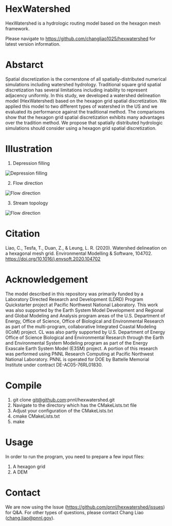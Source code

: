 # HexWatershed

HexWatershed is a hydrologic routing model based on the hexagon mesh framework.

Please navigate to https://github.com/changliao1025/hexwatershed for latest version information.

# Abstarct

Spatial discretization is the cornerstone of all spatially-distributed numerical simulations including watershed hydrology. Traditional square grid spatial discretization has several limitations including inability to represent adjacency uniformly. In this study, we developed a watershed delineation model (HexWatershed) based on the hexagon grid spatial discretization. We applied this model to two different types of watershed in the US and we evaluated its performance against the traditional method. The comparisons show that the hexagon grid spatial discretization exhibits many advantages over the tradition method. We propose that spatially distributed hydrologic simulations should consider using a hexagon grid spatial discretization.

# Illustration 
1. Depression filling
   
![Depression filling](https://github.com/pnnl/hexwatershed/blob/master/example/depression_filling.png?raw=true)

2. Flow direction
   
![Flow direction](https://github.com/pnnl/hexwatershed/blob/master/example/cbf_flow_direction_90_full.png?raw=true)

3. Stream topology
   
![Flow direction](https://github.com/pnnl/hexwatershed/blob/master/example/stream_topology.png?raw=true)
# Citation

Liao, C., Tesfa, T., Duan, Z., & Leung, L. R. (2020). Watershed delineation on a hexagonal mesh grid. Environmental Modelling & Software, 104702. https://doi.org/10.1016/j.envsoft.2020.104702


# Acknowledgement
The model described in this repository was primarily funded by a Laboratory Directed Research and Development (LDRD) Program Quickstarter project at Pacific Northwest National Laboratory. 
This work was also supported by the Earth System Model Development and Regional and Global Modeling and Analysis program areas of the U.S. Department of Energy, Office of Science, Office of Biological and Environmental Research as part of the multi-program, collaborative Integrated Coastal Modeling (ICoM) project.
CL was also partly supported by U.S. Department of Energy Office of Science Biological and Environmental Research through the Earth and Environmental System Modeling program as part of the Energy Exascale Earth System Model (E3SM) project. 
A portion of this research was performed using PNNL Research Computing at Pacific Northwest National Laboratory. PNNL is operated for DOE by Battelle Memorial Institute under contract DE-AC05-76RL01830.

# Compile
1. git clone git@github.com:pnnl/hexwatershed.git
2. Navigate to the directory which has the CMakeLists.txt file
3. Adjust your configuration of the CMakeLists.txt
4. cmake CMakeLists.txt
5. make

# Usage
In order to run the program, you need to prepare a few input files:
1. A hexagon grid
2. A DEM

# Contact
We are now using the Issue (https://github.com/pnnl/hexwatershed/issues) for Q&A.
For other types of questions, please contact Chang Liao (chang.liao@pnnl.gov).

